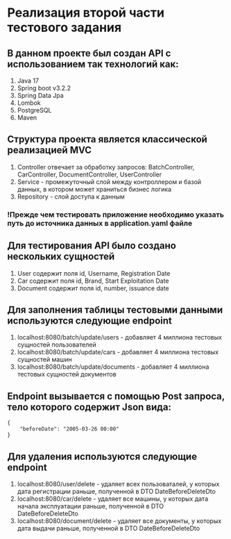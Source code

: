 # Реализация второй части тестового задания

## В данном проекте был создан API с использованием так технологий как:
1. Java 17
2. Spring boot v3.2.2
3. Spring Data Jpa
4. Lombok
5. PostgreSQL
6. Maven

## Структура проекта является классической реализацией MVC
1. Controller отвечает за обработку запросов: BatchController, CarController, DocumentController, UserController
2. Service - промежуточный слой между контроллером и базой данных, в котором может храниться бизнес логика
3. Repository - слой доступа к данным

### !Прежде чем тестировать приложение необходимо указать путь до источника данных в application.yaml файле

## Для тестирования API было создано нескольких сущностей
1. User содержит поля id, Username, Registration Date
2. Car содержит поля id, Brand, Start Exploitation Date
3. Document содержит поля id, number, issuance date

## Для заполнения таблицы тестовыми данными используются следующие endpoint
1. localhost:8080/batch/update/users - добавляет 4 миллиона тестовых сущностей пользователей
2. localhost:8080/batch/update/cars - добавляет 4 миллиона тестовых сущностей машин
3. localhost:8080/batch/update/documents - добавляет 4 миллиона тестовых сущностей документов

## Endpoint вызывается с помощью Post запроса, тело которого содержит Json вида:
```
{
    "beforeDate": "2005-03-26 00:00"
}
```

## Для удаления используются следующие endpoint
1. localhost:8080/user/delete - удаляет всех пользоваталей, у которых дата регистрации раньше, полученной в DTO DateBeforeDeleteDto
2. localhost:8080/car/delete - удаляет все машины, у которых дата начала эксплуатации раньше, полученной в DTO DateBeforeDeleteDto
3. localhost:8080/document/delete - удаляет все документы, у которых дата выдачи раньше, полученной в DTO DateBeforeDeleteDto
